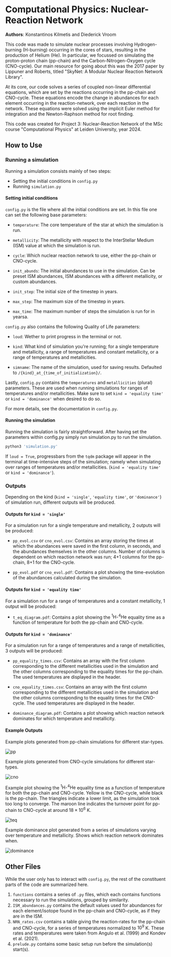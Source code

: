 # Computational Physics: Nuclear-Reaction Network

**Authors**: Konstantinos Kilmetis and Diederick Vroom

This code was made to simulate nuclear processes involving Hydrogen-burning (H-burning) occurring in the cores of stars, resulting in the production of Helium (He). In particular, we focussed on simulating the proton-proton chain (pp-chain) and the Carbon-Nitrogen-Oxygen cycle (CNO-cycle). Our main resource for going about this was the 2017 paper by Lippuner and Roberts, titled "SkyNet: A Modular Nuclear Reaction Network Library". 

At its core, our code solves a series of coupled non-linear differential equations, which are set by the reactions occurring in the pp-chain and CNO-cycle. These equations encode the change in abundances for each element occurring in the reaction-network, over each reaction in the network. These equations were solved using the implicit Euler method for integration and the Newton-Raphson method for root finding.

This code was created for Project 3: Nuclear-Reaction Network of the MSc course "Computational Physics" at Leiden University, year 2024.

## How to Use

### Running a simulation

Running a simulation consists mainly of two steps:

* Setting the initial conditions in `config.py`
* Running `simulation.py`

#### Setting initial conditions

`config.py` is the file where all the initial conditions are set. In this file one can set the following base parameters:

* `temperature`: The core temperature of the star at which the simulation is run.

* `metallicity`: The metallicity with respect to the InterStellar Medium (ISM) value at which the simulation is run.

* `cycle`: Which nuclear reaction network to use, either the pp-chain or CNO-cycle.

* `init_abunds`: The initial abundances to use in the simulation. Can be preset ISM abundances, ISM abundances with a different metallicity, or custom abundances.

* `init_step`: The initial size of the timestep in years.

* `max_step`: The maximum size of the timestep in years.

* `max_time`: The maximum number of steps the simulation is run for in yearsa.

`config.py` also contains the following Quality of Life parameters:

* `loud`: Wether to print progress in the terminal or not.

* `kind`: What kind of simulation you're running; for a single temperature and metallicity, a range of temperatures and constant metallicity, or a range of temperatures and metallicities.

* `simname`: The name of the simulation, used for saving results. Defaulted to `/{kind}_at_{time_of_initialization}/`.

Lastly, `config.py` contains the `temperatures` and `metallicities` (plural) parameters. These are used when running simulations for ranges of temperatures and/or metallicities. Make sure to set `kind = 'equality time'` or `kind = 'dominance'` when desired to do so.

For more details, see the documentation in `config.py`.

#### Running the simulation

Running the simulation is fairly straightforward. After having set the parameters within config.py simply run simulation.py to run the simulation.

```bash
python3 'simulation.py'
```

If `loud = True`, progressbars from the `tqdm` package will appear in the terminal at time-intensive steps of the simulation; namely when simulating over ranges of temperatures and/or metallicities. (`kind = 'equality time'` or `kind = 'dominance'`).

### Outputs

Depending on the kind (`kind = 'single'`, `'equality time'`, or `'dominance'`) of simulation run, different outputs will be produced.

#### Outputs for `kind = 'single'`

For a simulation run for a single temperature and metallicity, 2 outputs will be produced:

* `pp_evol.csv` or `cno_evol.csv`: Contains an array storing the times at which the abundances were saved in the first column, in seconds, and the abundances themselves in the other columns. Number of columns is dependent on which reaction network was run; 4+1 columns for the pp-chain, 8+1 for the CNO-cycle. 

* `pp_evol.pdf` or `cno_evol.pdf`: Contains a plot showing the time-evolution of the abundances calculated during the simulation. 

#### Outputs for `kind = 'equality time'`

For a simulation run for a range of temperatures and a constant metallicity, 1 output will be produced:

* `t_eq_diagram.pdf`: Contains a plot showing the ${}^{1}\mathrm{H}$-${}^{4}\mathrm{He}$ equality time as a function of temperature for both the pp-chain and CNO-cycle.

#### Outputs for `kind = 'dominance'`

For a simulation run for a range of temperatures and a range of metallicities, 3 outputs will be produced:

* `pp_equality_times.csv`: Contains an array with the first column corresponding to the different metallicities used in the simulation and the other columns corresponding to the equality times for the pp-chain. The used temperatures are displayed in the header.

* `cno_equality_times.csv`: Contains an array with the first column corresponding to the different metallicities used in the simulation and the other columns corresponding to the equality times for the CNO-cycle. The used temperatures are displayed in the header.

* `dominance_diagram.pdf`: Contains a plot showing which reaction network dominates for which temperature and metallicity.

#### Example Outputs

Example plots generated from pp-chain simulations for different star-types. 

![pp](image/README/pp.png)

Example plots generated from CNO-cycle simulations for different star-types. 

![cno](image/README/cno.png)

Example plot showing the ${}^{1}\mathrm{H}$-${}^{4}\mathrm{He}$ equality time as a function of temperature for both the pp-chain and CNO-cycle.
Yellow is the CNO-cycle, while black is the pp-chain. The triangles indicate a lower limit, as the simulation took too long to converge. The maroon line indicates the turnover point for pp-chain to CNO-cycle at around $18\times10^{6}$ K.

![teq](image/README/teq.png)

Example dominance plot generated from a series of simulations varying over temperature and metallicity. Shows which reaction network dominates when.

![dominance](image/README/dominance.png)

## Other Files

While the user only has to interact with `config.py`, the rest of the constituent parts of the code are summarized here.

1. `functions` contains a series of `.py` files, which each contains functions necessary to run the simulations, grouped by similarity.
2. `ISM_abundances.py` contains the default values used for abundances for each element/isotope found in the pp-chain and CNO-cycle, as if they are in the ISM.
3. `NRN_rates.csv` contains a table giving the reaction-rates for the pp-chain and CNO-cycle, for a series of temperatures normalized to $10^9$ K. These rates and temperatures were taken from Angulo et al. (1999) and Kondev et al. (2021).
4. `prelude.py` contains some basic setup run before the simulation(s) start(s).
